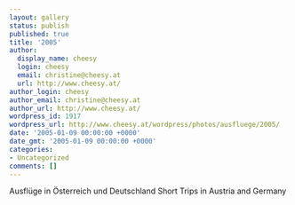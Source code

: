 ```yaml
---
layout: gallery
status: publish
published: true
title: '2005'
author:
  display_name: cheesy
  login: cheesy
  email: christine@cheesy.at
  url: http://www.cheesy.at/
author_login: cheesy
author_email: christine@cheesy.at
author_url: http://www.cheesy.at/
wordpress_id: 1917
wordpress_url: http://www.cheesy.at/wordpress/photos/ausfluege/2005/
date: '2005-01-09 00:00:00 +0000'
date_gmt: '2005-01-09 00:00:00 +0000'
categories:
- Uncategorized
comments: []
---
```

<!--:de-->Ausflüge in Österreich und Deutschland
<!--:--><!--:en-->Short Trips in Austria and Germany
<!--:-->
